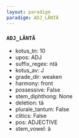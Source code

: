 ```yaml
---
layout: paradigm
paradigm: ADJ_LÄNTÄ
---
```

### ` ADJ_LÄNTÄ `


* kotus_tn: 10
* upos: ADJ
* suffix_regex: ntä
* kotus_av: J
* grade_dir: weaken
* harmony: front
* possessive: False
* stem_diphthong: None
* deletion: tä
* plurale_tantum: False
* clitics: False
* pos: ADJECTIVE
* stem_vowel: ä
